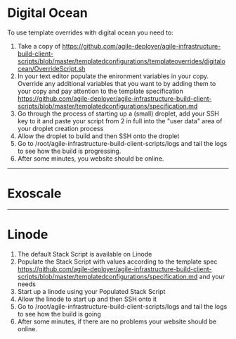 # Digital Ocean

To use template overrides with digital ocean you need to:

1. Take a copy of https://github.com/agile-deployer/agile-infrastructure-build-client-scripts/blob/master/templatedconfigurations/templateoverrides/digitalocean/OverrideScript.sh
2. In your text editor populate the enironment variables in your copy. Override any additional variables that you want to by adding them to your copy and pay attention to the template specification https://github.com/agile-deployer/agile-infrastructure-build-client-scripts/blob/master/templatedconfigurations/specification.md
3. Go through the process of starting up a (small) droplet, add your SSH key to it and paste your script from 2 in full into the "user data" area of your droplet creation process
4. Allow the droplet to build and then SSH onto the droplet
5. Go to /root/agile-infrastructure-build-client-scripts/logs and tail the logs to see how the build is progressing. 
6. After some minutes, you website should be online.

--------------------------------------------------------------

# Exoscale


--------------------------------------------------------------

# Linode

1. The default Stack Script is available on Linode
2. Populate the Stack Script with values according to the template spec  https://github.com/agile-deployer/agile-infrastructure-build-client-scripts/blob/master/templatedconfigurations/specification.md and your needs
3. Start up a linode using your Populated Stack Script
4. Allow the linode to start up and then SSH onto it
5. Go to /root/agile-infrastructure-build-client-scripts/logs and tail the logs to see how the build is going
6. After some minutes, if there are no problems your website should be online. 
